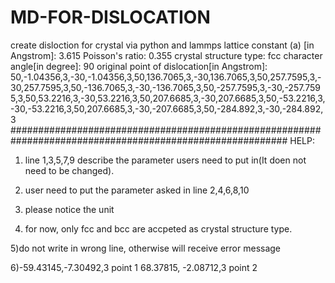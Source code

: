# MD-FOR-DISLOCATION
create disloction for crystal via python  and lammps 
lattice constant (a) [in Angstrom]:
3.615 
Poisson's ratio:
0.355
crystal structure type:
fcc
character angle[in degree]:
90
original point of dislocation[in Angstrom]:
50,-1.04356,3,-30,-1.04356,3,50,136.7065,3,-30,136.7065,3,50,257.7595,3,-30,257.7595,3,50,-136.7065,3,-30,-136.7065,3,50,-257.7595,3,-30,-257.7595,3,50,53.2216,3,-30,53.2216,3,50,207.6685,3,-30,207.6685,3,50,-53.2216,3,-30,-53.2216,3,50,207.6685,3,-30,-207.6685,3,50,-284.892,3,-30,-284.892,3
##########################################################################################################
HELP:
1) line 1,3,5,7,9 describe the parameter users need to put in(It doen not need to be changed). 

2) user need to put the parameter asked in line 2,4,6,8,10

3) please notice the unit

4) for now, only fcc and bcc are accpeted as crystal structure type.

5)do not write in wrong line, otherwise  will receive error message

6)-59.43145,-7.30492,3  point 1
    68.37815, -2.08712,3 point 2
